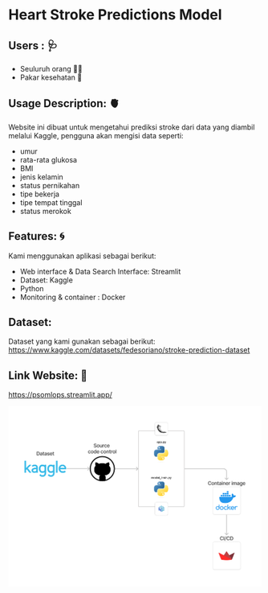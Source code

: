 # Heart Stroke Predictions Model

## Users : :stethoscope:
* Seuluruh orang :man_health_worker:
* Pakar kesehatan :hospital:

## Usage Description: :anatomical_heart:
Website ini dibuat untuk mengetahui prediksi stroke dari data yang diambil melalui Kaggle, pengguna akan mengisi data seperti:
- umur
- rata-rata glukosa
- BMI
- jenis kelamin
- status pernikahan
- tipe bekerja
- tipe tempat tinggal
- status merokok

## Features: :cyclone:
Kami menggunakan aplikasi sebagai berikut:
* Web interface & Data Search Interface: Streamlit
* Dataset: Kaggle
* Python
* Monitoring & container : Docker

## Dataset: 
Dataset yang kami gunakan sebagai berikut:<br>
https://www.kaggle.com/datasets/fedesoriano/stroke-prediction-dataset</br>

## Link Website: :bricks:
https://psomlops.streamlit.app/

![Screenshot 2022-04-27 at 6 56 27 PM](Pipeline.png)
